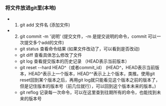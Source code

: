 ### 将文件放进git里(本地)
- 1. git add 文件名  (添加文件)
- 2. git commit -m '说明' (提交文件，-m 是提交说明的命令，commit 可以一次提交多个add的文件)
    - git status  查看命令结果 (如果文件改动了，可以看到是否改动)
    - git diff    查看具体怎么修改了文件
    - git log     查看提交版本的历史记录 （HEAD表示当前版本）
    - git reset --hard HEAD^（或者commit_id）  (HEAD^，HEAD表示当前版本，HEAD^表示上一个版本，HEAD^^表示上上个版本，类推。使用git reset回到某个版本之后，再用git log就只能看见这个版本之前的版本了，但是记住版本的版本号（前几位就行），可以回到这个版本未来的版本。)
    - git reflog  记录每一次命令，可以在这里查到往期所有的命令，也能找到未来的版本号


